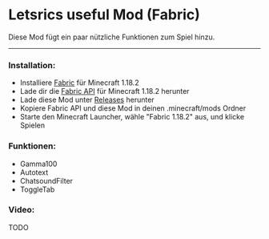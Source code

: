 # Letsrics useful Mod (Fabric)

Diese Mod fügt ein paar nützliche Funktionen zum Spiel hinzu.

---

### Installation:

- Installiere [Fabric](https://fabricmc.net/use/installer/) für Minecraft 1.18.2
- Lade dir die [Fabric API](https://www.curseforge.com/minecraft/mc-mods/fabric-api/files/all) für Minecraft 1.18.2 herunter
- Lade diese Mod unter [Releases](https://github.com/Letsric/LetsricsUsefulMod-Fabric/releases) herunter
- Kopiere Fabric API und diese Mod in deinen .minecraft/mods Ordner
- Starte den Minecraft Launcher, wähle "Fabric 1.18.2" aus, und klicke Spielen

### Funktionen:

- Gamma100
- Autotext
- ChatsoundFilter
- ToggleTab

### Video:

TODO